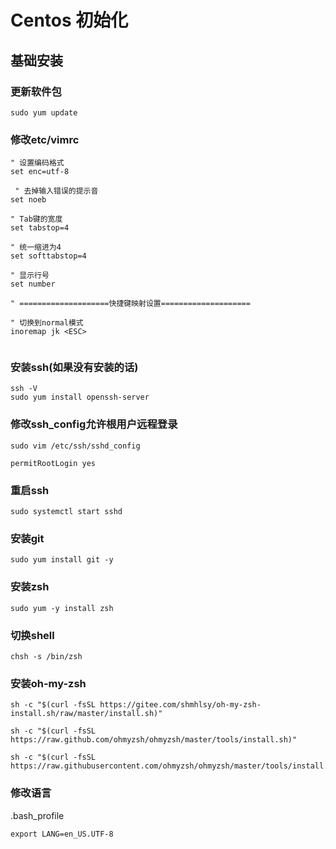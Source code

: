# Centos 初始化
## 基础安装
### 更新软件包
```shell
sudo yum update
```

### 修改etc/vimrc
```
" 设置编码格式
set enc=utf-8

 " 去掉输入错误的提示音
set noeb

" Tab键的宽度
set tabstop=4
 
" 统一缩进为4
set softtabstop=4
 
" 显示行号
set number
 
" ====================快捷键映射设置====================

" 切换到normal模式
inoremap jk <ESC>
 
```


### 安装ssh(如果没有安装的话)

```shell
ssh -V
sudo yum install openssh-server  
```
### 修改ssh_config允许根用户远程登录

```shell
sudo vim /etc/ssh/sshd_config
```
`permitRootLogin yes`

### 重启ssh
```shell
sudo systemctl start sshd
```

### 安装git
```shell
sudo yum install git -y
```

### 安装zsh

```shell
sudo yum -y install zsh
```
### 切换shell
```shell
chsh -s /bin/zsh
```

### 安装oh-my-zsh
```shell
sh -c "$(curl -fsSL https://gitee.com/shmhlsy/oh-my-zsh-install.sh/raw/master/install.sh)"
```
```shell
sh -c "$(curl -fsSL https://raw.github.com/ohmyzsh/ohmyzsh/master/tools/install.sh)"
```
```shell
sh -c "$(curl -fsSL https://raw.githubusercontent.com/ohmyzsh/ohmyzsh/master/tools/install.sh)"
```

### 修改语言
.bash_profile 
```
export LANG=en_US.UTF-8
```
